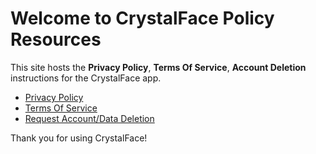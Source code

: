 # Welcome to CrystalFace Policy Resources

This site hosts the **Privacy Policy**, **Terms Of Service**, **Account Deletion** instructions for the CrystalFace app.

- [Privacy Policy](privacy_policy.md)
- [Terms Of Service](terms_of_service.md)  
- [Request Account/Data Deletion](request_delete.md)

Thank you for using CrystalFace!
